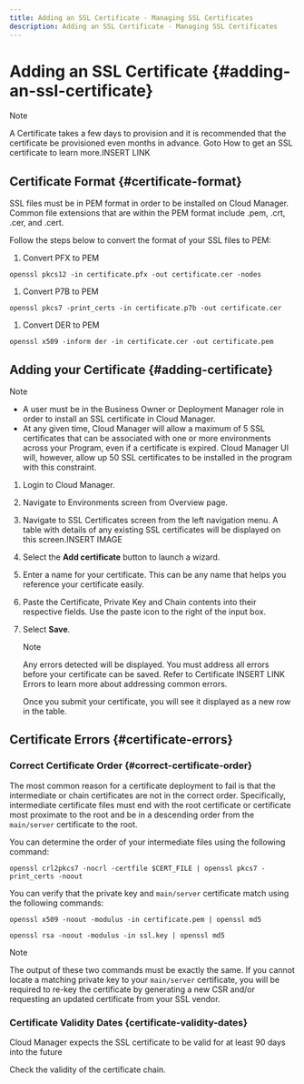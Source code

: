 ```yaml
---
title: Adding an SSL Certificate - Managing SSL Certificates
description: Adding an SSL Certificate - Managing SSL Certificates
---
```


# Adding an SSL Certificate {#adding-an-ssl-certificate}

>[!NOTE]
>A Certificate takes a few days to provision and it is recommended that the certificate be provisioned even months in advance. Goto How to get an SSL certificate to learn more.INSERT LINK

## Certificate Format {#certificate-format}

SSL files must be in PEM format in order to be installed on Cloud Manager. Common file extensions that are within the PEM format include .pem, .crt, .cer, and .cert. 

Follow the steps below to convert the format of your SSL files to PEM:

1. Convert PFX to PEM

  `openssl pkcs12 -in certificate.pfx -out certificate.cer -nodes`

1. Convert P7B to PEM

  `openssl pkcs7 -print_certs -in certificate.p7b -out certificate.cer`

1. Convert DER to PEM

  `openssl x509 -inform der -in certificate.cer -out certificate.pem`

## Adding your Certificate {#adding-certificate}

>[!NOTE]
>* A user must be in the Business Owner or Deployment Manager role in order to install an SSL certificate in Cloud Manager.
>* At any given time, Cloud Manager will allow a maximum of 5 SSL certificates that can be associated with one or more environments across your Program, even if a certificate is expired. Cloud Manager UI will, however, allow up 50 SSL certificates to be installed in the program with this constraint.

1. Login to Cloud Manager.
1. Navigate to Environments screen from Overview page.
1. Navigate to SSL Certificates screen from the left navigation menu. A table with details of any existing SSL certificates will be displayed on this screen.INSERT IMAGE
1. Select the **Add certificate** button to launch a wizard.
1. Enter a name for your certificate. This can be any name that helps you reference your certificate easily.
1. Paste the Certificate, Private Key and Chain contents into their respective fields. Use the paste icon to the right of the input box.
1. Select **Save**.

   >[!NOTE]
   >Any errors detected will be displayed. You must address all errors before your certificate can be saved. Refer to Certificate INSERT LINK Errors to learn more about addressing common errors.

   Once you submit your certificate, you will see it displayed as a new row in the table.

## Certificate Errors {#certificate-errors}

### Correct Certificate Order {#correct-certificate-order}

The most common reason for a certificate deployment to fail is that the intermediate or chain certificates are not in the correct order. Specifically, intermediate certificate files must end with the root certificate or certificate most proximate to the root and be in a descending order from the `main/server` certificate to the root. 

You can determine the order of your intermediate files using the following command:

`openssl crl2pkcs7 -nocrl -certfile $CERT_FILE | openssl pkcs7 -print_certs -noout`

You can verify that the private key and `main/server` certificate match using the following commands:

`openssl x509 -noout -modulus -in certificate.pem | openssl md5`

`openssl rsa -noout -modulus -in ssl.key | openssl md5`

>[!NOTE]
>The output of these two commands must be exactly the same. If you cannot locate a matching private key to your `main/server` certificate, you will be required to re-key the certificate by generating a new CSR and/or requesting an updated certificate from your SSL vendor.

### Certificate Validity Dates {certificate-validity-dates}

Cloud Manager expects the SSL certificate to be valid for at least 90 days into the future

Check the validity of the certificate chain.
